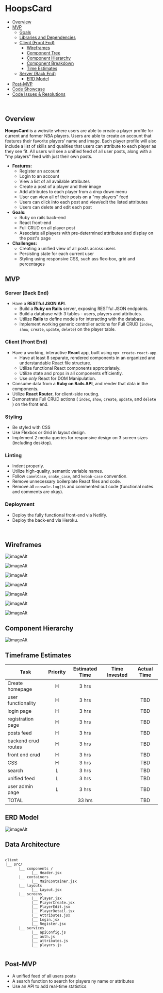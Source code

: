 # HoopsCard
- [Overview](#overview)
- [MVP](#mvp)
  - [Goals](#goals)
  - [Libraries and Dependencies](#libraries-and-dependencies)
  - [Client (Front End)](#client-front-end)
    - [Wireframes](#wireframes)
    - [Component Tree](#component-tree)
    - [Component Hierarchy](#component-hierarchy)
    - [Component Breakdown](#component-breakdown)
    - [Time Estimates](#time-estimates)
  - [Server (Back End)](#server-back-end)
    - [ERD Model](#erd-model)
- [Post-MVP](#post-mvp)
- [Code Showcase](#code-showcase)
- [Code Issues & Resolutions](#code-issues--resolutions)

<br>

## Overview

**HoopsCard** is a website where users are able to create a player profile for current and former NBA players. Users are able to create an account that features their favorite players' name and image. Each player profile will also include a list of skills and qualities that users can attribute to each player as they see fit. All users will see a unified feed of all user posts, along with a "my players" feed with just their own posts. 

   - **Features:**
      - Register an account
      - Login to an account
      - View a list of all available attributes 
      - Create a post of a player and their image
      - Add attributes to each player from a drop down menu 
      - User can view all of their posts on a "my players" feed
      - Users can click into each post and view/edit the listed attributes
      - Users can delete and edit each post
   - **Goals:** 
      - Ruby on rails back-end 
      - React front-end
      - Full CRUD on all player post
      - Associate all players with pre-determined attributes and display on the post's page
   - **Challenges:** 
      - Creating a unified view of all posts across users
      - Persisting state for each current user
      - Styling using responsive CSS, such ass flex-box, grid and percentages 
      
## MVP

### Server (Back End) <!-- omit in toc -->

- Have a **RESTful JSON API**.
  - Build a **Ruby on Rails** server, exposing RESTful JSON endpoints.
  - Build a database with 3 tables - users, players and attributes.
  - Utilize **Rails** to define models for interacting with the database.
  - Implement working generic controller actions for Full CRUD (`index`, `show`, `create`, `update`, `delete`) on the player table. 

### Client (Front End) <!-- omit in toc -->

- Have a working, interactive **React** app, built using `npx create-react-app`.
  - Have at least 8 separate, rendered components in an organized and understandable React file structure.
  - Utilize functional React components appropriately.
  - Utilize state and props in all components efficiently.
  - Use _only_ React for DOM Manipulation.
- Consume data from a **Ruby on Rails API**, and render that data in the components.
- Utilize **React Router**, for client-side routing.
- Demonstrate Full CRUD actions ( `index`, `show`, `create`, `update`, and `delete` ) on the front end.

### Styling <!-- omit in toc -->

- Be styled with CSS
- Use Flexbox or Grid in layout design.
- Implement 2 media queries for responsive design on 3 screen sizes (including desktop).

### Linting <!-- omit in toc -->

- Indent properly.
- Utilize high-quality, semantic variable names.
- Follow `camelCase`, `snake_case`, and `kebab-case` convention.
- Remove unnecessary boilerplate React files and code.
- Remove all `console.log()`s and commented out code (functional notes and comments are okay).

### Deployment <!-- omit in toc -->

- Deploy the fully functional front-end via Netlify.
- Deploy the back-end via Heroku.

<br>

## Wireframes

![imageAlt](https://i.imgur.com/pIsd9jW.png)

![imageAlt](https://i.imgur.com/IN5pJu6.png)

![imageAlt](https://i.imgur.com/QRxt2xs.png)

![imageAlt](https://i.imgur.com/T6RSxCf.png)

![imageAlt](https://i.imgur.com/HYplEp9.png)

![imageAlt](https://i.imgur.com/viUiOGb.png)

![imageAlt](https://i.imgur.com/WoTOxSX.png)

## Component Hierarchy

![imageAlt](https://i.imgur.com/Vk6lgzg.png)

## Timeframe Estimates 

| Task                | Priority | Estimated Time | Time Invested | Actual Time |
| ------------------- | :------: | :------------: | :-----------: | :---------: |
| Create homepage   |    H     |     3 hrs      |        |       |
| user functionality |    H     |     3 hrs      |        |     TBD     |
| login page |    H     |     3 hrs      |         |     TBD     |
| registration page |    H     |     3 hrs      |        |     TBD     |
| posts feed |    H     |     3 hrs      |       |     TBD     |
| backend crud routes |    H     |     3 hrs      |       |     TBD     |
| front end crud |    H     |     3 hrs      |       |     TBD     |
| CSS |    H     |     3 hrs      |       |     TBD     |
| search |    L     |     3 hrs      |         |     TBD     |
| unified feed |    L     |     3 hrs      |        |     TBD     |
| user admin page |    L     |     3 hrs      |         |     TBD     |
| TOTAL               |          |     33 hrs      |        |     TBD     |

## ERD Model

![imageAlt](https://i.imgur.com/NXRwn4O.png)

## Data Architecture 

``` structure

client
|__ src/
      |__ components /
            |__ Header.jsx
      |__ containers
            |__ MainContainer.jsx
      |__ layouts
            |__ Layout.jsx
      |__ screens
            |__ Player.jsx
            |__ PlayerCreate.jsx
            |__ PlayerEdit.jsx
            |__ PlayerDetail.jsx
            |__ Attributes.jsx
            |__ Login.jsx
            |__ Register.jsx
      |__ services
            |__ apiConfig.js
            |__ auth.js
            |__ attributes.js
            |__ players.js


```

## Post-MVP

- A unified feed of all users posts
- A search function to search for players ny name or attributes
- Use an API to add real-time statistics






